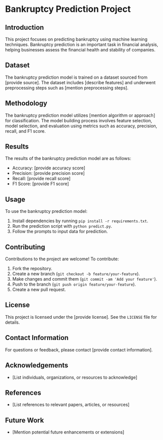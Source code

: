 # Bankruptcy Prediction Project

## Introduction
This project focuses on predicting bankruptcy using machine learning techniques. Bankruptcy prediction is an important task in financial analysis, helping businesses assess the financial health and stability of companies.

## Dataset
The bankruptcy prediction model is trained on a dataset sourced from [provide source]. The dataset includes [describe features] and underwent preprocessing steps such as [mention preprocessing steps].

## Methodology
The bankruptcy prediction model utilizes [mention algorithm or approach] for classification. The model building process involves feature selection, model selection, and evaluation using metrics such as accuracy, precision, recall, and F1 score.

## Results
The results of the bankruptcy prediction model are as follows:
- Accuracy: [provide accuracy score]
- Precision: [provide precision score]
- Recall: [provide recall score]
- F1 Score: [provide F1 score]

## Usage
To use the bankruptcy prediction model:
1. Install dependencies by running `pip install -r requirements.txt`.
2. Run the prediction script with `python predict.py`.
3. Follow the prompts to input data for prediction.

## Contributing
Contributions to the project are welcome! To contribute:
1. Fork the repository.
2. Create a new branch (`git checkout -b feature/your-feature`).
3. Make changes and commit them (`git commit -am 'Add your feature'`).
4. Push to the branch (`git push origin feature/your-feature`).
5. Create a new pull request.

## License
This project is licensed under the [provide license]. See the `LICENSE` file for details.

## Contact Information
For questions or feedback, please contact [provide contact information].

## Acknowledgements
- [List individuals, organizations, or resources to acknowledge]

## References
- [List references to relevant papers, articles, or resources]

## Future Work
- [Mention potential future enhancements or extensions]
